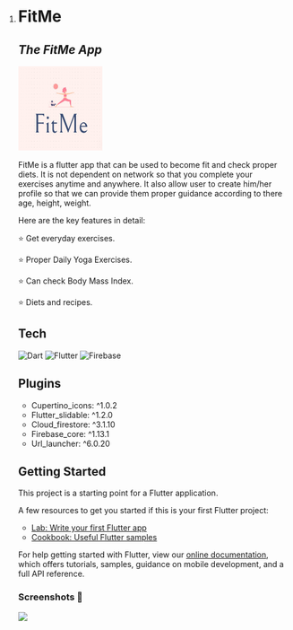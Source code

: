 1.
    # FitMe
    ## _The FitMe App_
    
    <img src="images/logo.jpg" width="150px" height="150px"/>
    
     FitMe is a flutter app that can be used to become fit and check proper diets. It is not dependent on network so that you complete your exercises anytime and  anywhere. 
     It also allow user to create him/her profile so that we can provide them proper    guidance according to there age, height, weight.

    
    Here are the key features in detail:
    
    ⭐ Get everyday exercises.
    
    ⭐ Proper Daily Yoga Exercises.
    
    ⭐ Can check Body Mass Index.
    
    ⭐ Diets and recipes.
    
    ## Tech
    
    ![Dart](https://img.shields.io/badge/dart-%230175C2.svg?style=for-the-badge&logo=dart&logoColor=white)
    ![Flutter](https://img.shields.io/badge/Flutter-%2302569B.svg?style=for-the-badge&logo=Flutter&logoColor=white)
    ![Firebase](https://img.shields.io/badge/firebase-%23039BE5.svg?style=for-the-badge&logo=firebase)
    
    ## Plugins
    - Cupertino_icons: ^1.0.2
    - Flutter_slidable: ^1.2.0
    - Cloud_firestore: ^3.1.10
    - Firebase_core: ^1.13.1
    - Url_launcher: ^6.0.20
    ## Getting Started
    
    This project is a starting point for a Flutter application.
    
    A few resources to get you started if this is your first Flutter project:
    
    - [Lab: Write your first Flutter app](https://flutter.dev/docs/get-started/codelab)
    - [Cookbook: Useful Flutter samples](https://flutter.dev/docs/cookbook)
    
    For help getting started with Flutter, view our
    [online documentation](https://flutter.dev/docs), which offers tutorials,
    samples, guidance on mobile development, and a full API reference.
    
    ### Screenshots 📱
    ![](images/Home.png)
    ```
